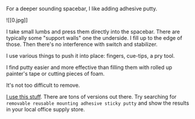 For a deeper sounding spacebar, I like adding adhesive putty.

![[0.jpg]]

I take small lumbs and press them directly into the spacebar. There are typically some "support walls" one the underside. I fill up to the edge of those. Then there's no interference with switch and stabilizer. 

I use various things to push it into place: fingers, cue-tips, a pry tool.

I find putty easier and more effective than filling them with rolled up painter's tape or cutting pieces of foam.

It's not too difficult to remove.

[I use this stuff](https://www.harald-nyborg.dk/droppen-elefantsnot-50-g). There are tons of versions out there. Try searching for `removable reusable mounting adhesive sticky putty` and show the results in your local office supply store.